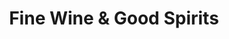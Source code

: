 ---
title: "Fine Wine & Good Spirits"
url: /pittsburgh/fine-wine-und-good-spirits-liberty-avenue/
shop: Spirituosen
---